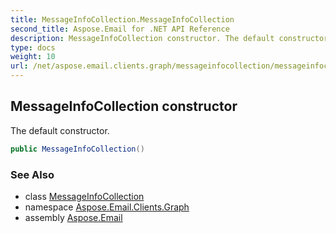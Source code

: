 ```yaml
---
title: MessageInfoCollection.MessageInfoCollection
second_title: Aspose.Email for .NET API Reference
description: MessageInfoCollection constructor. The default constructor
type: docs
weight: 10
url: /net/aspose.email.clients.graph/messageinfocollection/messageinfocollection/
---
```

## MessageInfoCollection constructor

The default constructor.

```csharp
public MessageInfoCollection()
```

### See Also

* class [MessageInfoCollection](../)
* namespace [Aspose.Email.Clients.Graph](../../messageinfocollection/)
* assembly [Aspose.Email](../../../)



